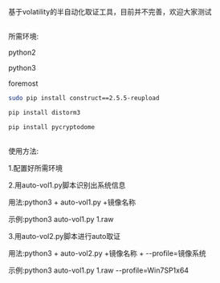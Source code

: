 基于volatility的半自动化取证工具，目前并不完善，欢迎大家测试

##
所需环境:

python2


python3


foremost



```bash
sudo pip install construct==2.5.5-reupload

pip install distorm3

pip install pycryptodome
```

##
使用方法:

1.配置好所需环境

2.用auto-vol1.py脚本识别出系统信息

用法:python3 + auto-vol1.py +镜像名称

示例:python3 auto-vol1.py 1.raw

3.用auto-vol2.py脚本进行auto取证

用法:python3 + auto-vol2.py +镜像名称 + --profile=镜像系统

示例:python3 auto-vol1.py 1.raw --profile=Win7SP1x64

